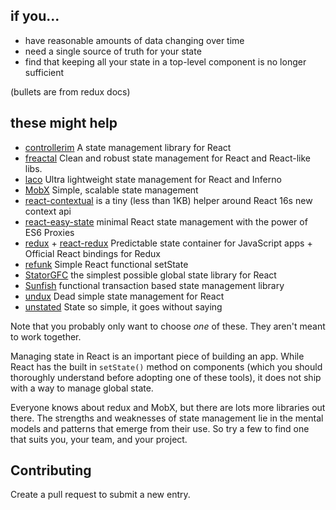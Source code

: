 ## if you...
* have reasonable amounts of data changing over time
* need a single source of truth for your state
* find that keeping all your state in a top-level component is no longer sufficient

(bullets are from redux docs)

## these might help
* [controllerim](https://github.com/Niryo/controllerim/) A state management library for React
* [freactal](https://github.com/FormidableLabs/freactal) Clean and robust state management for React and React-like libs.
* [laco](https://github.com/deamme/laco) Ultra lightweight state management for React and Inferno
* [MobX](https://mobx.js.org/) Simple, scalable state management
* [react-contextual](https://github.com/drcmda/react-contextual) is a tiny (less than 1KB) helper around React 16s new context api
* [react-easy-state](https://github.com/solkimicreb/react-easy-state) minimal React state management with the power of ES6 Proxies
* [redux](https://github.com/reactjs/redux/) +  [react-redux](https://github.com/reactjs/react-redux) Predictable state container for JavaScript apps + Official React bindings for Redux
* [refunk](https://github.com/jxnblk/refunk) Simple React functional setState
* [StatorGFC](https://github.com/cs01/statorgfc) the simplest possible global state library for React
* [Sunfish](https://github.com/tzilist/Sunfish) functional transaction based state management library
* [undux](https://github.com/bcherny/undux) Dead simple state management for React
* [unstated](https://github.com/jamiebuilds/unstated) State so simple, it goes without saying

Note that you probably only want to choose *one* of these. They aren't meant to work together.

Managing state in React is an important piece of building an app. While React has the built in `setState()` method on components (which you should thoroughly understand before adopting one of these tools), it does not ship with a way to manage global state.

Everyone knows about redux and MobX, but there are lots more libraries out there. The strengths and weaknesses of state management lie in the mental models and patterns that emerge from their use. So try a few to find one that suits you, your team, and your project.

## Contributing
Create a pull request to submit a new entry.
